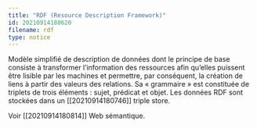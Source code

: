 ```yaml
---
title: "RDF (Resource Description Framework)"
id: 20210914180620
filename: rdf
type: notice
---
```


Modèle simplifié de description de données dont le principe de base consiste à transformer l’information des ressources afin qu’elles puissent être lisible par les machines et permettre, par conséquent, la création de liens à partir des valeurs des relations. Sa « grammaire » est constituée de triplets de trois éléments : sujet, prédicat et objet. Les données RDF sont stockées dans un [[20210914180746]] triple store.

Voir [[20210914180814]] Web sémantique.

